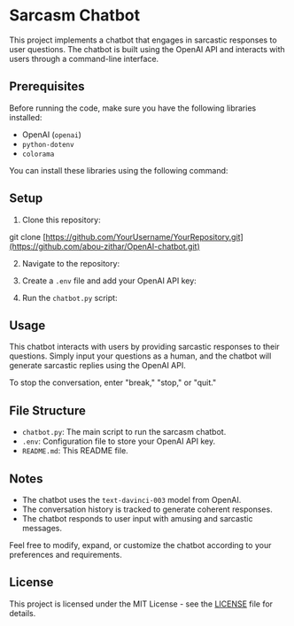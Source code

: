 # Sarcasm Chatbot

This project implements a chatbot that engages in sarcastic responses to user questions. The chatbot is built using the OpenAI API and interacts with users through a command-line interface.

## Prerequisites

Before running the code, make sure you have the following libraries installed:

- OpenAI (`openai`)
- `python-dotenv`
- `colorama`

You can install these libraries using the following command:


## Setup

1. Clone this repository:

git clone [https://github.com/YourUsername/YourRepository.git](https://github.com/abou-zithar/OpenAI-chatbot.git)

2. Navigate to the repository:
  
3. Create a `.env` file and add your OpenAI API key:
   
4. Run the `chatbot.py` script:


## Usage

This chatbot interacts with users by providing sarcastic responses to their questions. Simply input your questions as a human, and the chatbot will generate sarcastic replies using the OpenAI API.

To stop the conversation, enter "break," "stop," or "quit."

## File Structure

- `chatbot.py`: The main script to run the sarcasm chatbot.
- `.env`: Configuration file to store your OpenAI API key.
- `README.md`: This README file.

## Notes

- The chatbot uses the `text-davinci-003` model from OpenAI.
- The conversation history is tracked to generate coherent responses.
- The chatbot responds to user input with amusing and sarcastic messages.

Feel free to modify, expand, or customize the chatbot according to your preferences and requirements.

## License

This project is licensed under the MIT License - see the [LICENSE](LICENSE) file for details.




